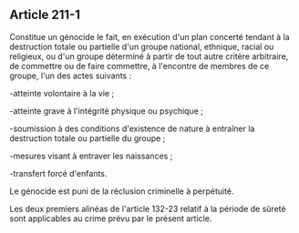 Article 211-1
----
Constitue un génocide le fait, en exécution d'un plan concerté tendant à la
destruction totale ou partielle d'un groupe national, ethnique, racial ou
religieux, ou d'un groupe déterminé à partir de tout autre critère arbitraire,
de commettre ou de faire commettre, à l'encontre de membres de ce groupe, l'un
des actes suivants :

-atteinte volontaire à la vie ;

-atteinte grave à l'intégrité physique ou psychique ;

-soumission à des conditions d'existence de nature à entraîner la destruction
totale ou partielle du groupe ;

-mesures visant à entraver les naissances ;

-transfert forcé d'enfants.

Le génocide est puni de la réclusion criminelle à perpétuité.

Les deux premiers alinéas de l'article 132-23 relatif à la période de sûreté
sont applicables au crime prévu par le présent article.

